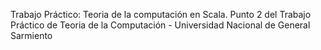 Trabajo Práctico: Teoria de la computación en Scala. 
Punto 2 del Trabajo Práctico de Teoria de la Computación - Universidad Nacional de General Sarmiento
